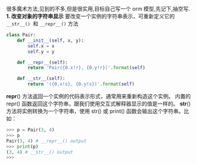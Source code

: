 很多魔术方法,见到的不多,但是很实用,目标自己写一个 orm 模型,先记下,抽空写.
**1. 改变对象的字符串显示**
要改变一个实例的字符串表示，可重新定义它的 `__str__() `和 `__repr__()` 方法
```python
class Pair:
    def __init__(self, x, y):
        self.x = x
        self.y = y

    def __repr__(self):
        return 'Pair({0.x!r}, {0.y!r})'.format(self)

    def __str__(self):
        return '({0.x!s}, {0.y!s})'.format(self)
```
__repr__() 方法返回一个实例的代码表示形式，通常用来重新构造这个实例。 内置的 repr() 函数返回这个字符串，跟我们使用交互式解释器显示的值是一样的。 __str__() 方法将实例转换为一个字符串，使用 str() 或 print() 函数会输出这个字符串。比如：
```python
>>> p = Pair(3, 4)
>>> p
Pair(3, 4) # __repr__() output
>>> print(p)
(3, 4) # __str__() output
>>>
```